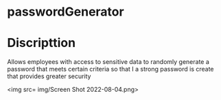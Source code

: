 # passwordGenerator

# Discripttion

Allows employees with access to sensitive data to randomly generate a password that meets certain criteria so that I a strong password is create that provides greater security

<img src= img/Screen Shot 2022-08-04.png>
